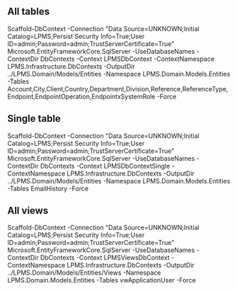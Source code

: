 ## All tables
Scaffold-DbContext -Connection "Data Source=UNKNOWN;Initial Catalog=LPMS;Persist Security Info=True;User ID=admin;Password=admin;TrustServerCertificate=True" Microsoft.EntityFrameworkCore.SqlServer -UseDatabaseNames -ContextDir DbContexts -Context LPMSDbContext -ContextNamespace LPMS.Infrastructure.DbContexts -OutputDir ../LPMS.Domain/Models/Entities -Namespace LPMS.Domain.Models.Entities -Tables Account,City,Client,Country,Department,Division,Reference,ReferenceType,Endpoint,EndpointOperation,EndpointxSystemRole -Force

## Single table
Scaffold-DbContext -Connection "Data Source=UNKNOWN;Initial Catalog=LPMS;Persist Security Info=True;User ID=admin;Password=admin;TrustServerCertificate=True" Microsoft.EntityFrameworkCore.SqlServer -UseDatabaseNames -ContextDir DbContexts -Context LPMSDbContextSingle -ContextNamespace LPMS.Infrastructure.DbContexts -OutputDir ../LPMS.Domain/Models/Entities -Namespace LPMS.Domain.Models.Entities -Tables EmailHistory -Force

## All views
Scaffold-DbContext -Connection "Data Source=UNKNOWN;Initial Catalog=LPMS;Persist Security Info=True;User ID=admin;Password=admin;TrustServerCertificate=True" Microsoft.EntityFrameworkCore.SqlServer -UseDatabaseNames -ContextDir DbContexts -Context LPMSViewsDbContext -ContextNamespace LPMS.Infrastructure.DbContexts -OutputDir ../LPMS.Domain/Models/Entities/Views -Namespace LPMS.Domain.Models.Entities -Tables vwApplicationUser -Force